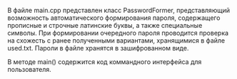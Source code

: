 В файле main.cpp представлен класс PasswordFormer, представляющий возможность автоматического формирования пароля, содержащего прописные и строчные латинские буквы, а также специальные символы. При формировании очередного пароля проводится проверка на схожесть с ранее полученными вариантами, хранящимися в файле used.txt. Пароли в файле хранятся в зашифрованном виде.

В методе main() содержится код коммандного интерфейса для пользователя.
